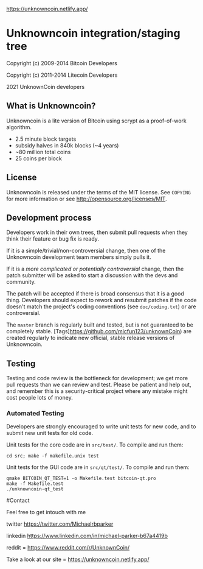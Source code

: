 https://unknowncoin.netlify.app/

Unknowncoin integration/staging tree
================================



Copyright (c) 2009-2014 Bitcoin Developers

Copyright (c) 2011-2014 Litecoin Developers


2021 UnknownCoin developers

What is Unknowncoin?
----------------

Unknowncoin is a lite version of Bitcoin using scrypt as a proof-of-work algorithm.
 - 2.5 minute block targets
 - subsidy halves in 840k blocks (~4 years)
 - ~80 million total coins
 - 25 coins per block



License
-------

Unknowncoin is released under the terms of the MIT license. See `COPYING` for more
information or see http://opensource.org/licenses/MIT.

Development process
-------------------

Developers work in their own trees, then submit pull requests when they think
their feature or bug fix is ready.

If it is a simple/trivial/non-controversial change, then one of the Unknowncoin
development team members simply pulls it.

If it is a *more complicated or potentially controversial* change, then the patch
submitter will be asked to start a discussion with the devs and community.

The patch will be accepted if there is broad consensus that it is a good thing.
Developers should expect to rework and resubmit patches if the code doesn't
match the project's coding conventions (see `doc/coding.txt`) or are
controversial.

The `master` branch is regularly built and tested, but is not guaranteed to be
completely stable. [Tags]https://github.com/micfun123/unknownCoin) are created
regularly to indicate new official, stable release versions of Unknowncoin.

Testing
-------

Testing and code review is the bottleneck for development; we get more pull
requests than we can review and test. Please be patient and help out, and
remember this is a security-critical project where any mistake might cost people
lots of money.

### Automated Testing

Developers are strongly encouraged to write unit tests for new code, and to
submit new unit tests for old code.

Unit tests for the core code are in `src/test/`. To compile and run them:

    cd src; make -f makefile.unix test

Unit tests for the GUI code are in `src/qt/test/`. To compile and run them:

    qmake BITCOIN_QT_TEST=1 -o Makefile.test bitcoin-qt.pro
    make -f Makefile.test
    ./unknowncoin-qt_test

#Contact

Feel free to get intouch with me

twitter https://twitter.com/Michaelrbparker

linkedin https://www.linkedin.com/in/michael-parker-b67a4419b

reddit = https://www.reddit.com/r/UnknownCoin/

Take a look at our site = https://unknowncoin.netlify.app/
